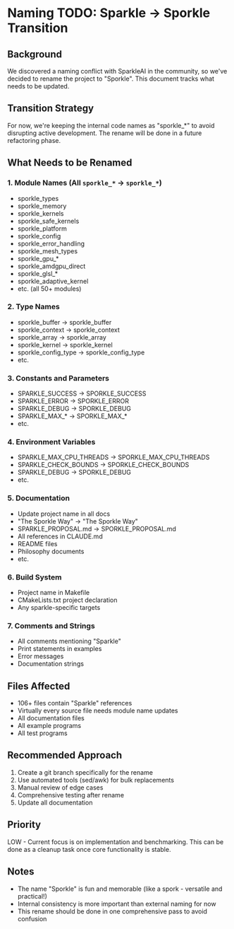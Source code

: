 # Naming TODO: Sparkle → Sporkle Transition

## Background
We discovered a naming conflict with SparkleAI in the community, so we've decided to rename the project to "Sporkle". This document tracks what needs to be updated.

## Transition Strategy
For now, we're keeping the internal code names as "sporkle_*" to avoid disrupting active development. The rename will be done in a future refactoring phase.

## What Needs to be Renamed

### 1. Module Names (All `sporkle_*` → `sporkle_*`)
- sporkle_types
- sporkle_memory
- sporkle_kernels
- sporkle_safe_kernels
- sporkle_platform
- sporkle_config
- sporkle_error_handling
- sporkle_mesh_types
- sporkle_gpu_*
- sporkle_amdgpu_direct
- sporkle_glsl_*
- sporkle_adaptive_kernel
- etc. (all 50+ modules)

### 2. Type Names
- sporkle_buffer → sporkle_buffer
- sporkle_context → sporkle_context
- sporkle_array → sporkle_array
- sporkle_kernel → sporkle_kernel
- sporkle_config_type → sporkle_config_type
- etc.

### 3. Constants and Parameters
- SPARKLE_SUCCESS → SPORKLE_SUCCESS
- SPARKLE_ERROR → SPORKLE_ERROR
- SPARKLE_DEBUG → SPORKLE_DEBUG
- SPARKLE_MAX_* → SPORKLE_MAX_*
- etc.

### 4. Environment Variables
- SPARKLE_MAX_CPU_THREADS → SPORKLE_MAX_CPU_THREADS
- SPARKLE_CHECK_BOUNDS → SPORKLE_CHECK_BOUNDS
- SPARKLE_DEBUG → SPORKLE_DEBUG
- etc.

### 5. Documentation
- Update project name in all docs
- "The Sporkle Way" → "The Sporkle Way"
- SPARKLE_PROPOSAL.md → SPORKLE_PROPOSAL.md
- All references in CLAUDE.md
- README files
- Philosophy documents
- etc.

### 6. Build System
- Project name in Makefile
- CMakeLists.txt project declaration
- Any sparkle-specific targets

### 7. Comments and Strings
- All comments mentioning "Sparkle"
- Print statements in examples
- Error messages
- Documentation strings

## Files Affected
- 106+ files contain "Sparkle" references
- Virtually every source file needs module name updates
- All documentation files
- All example programs
- All test programs

## Recommended Approach
1. Create a git branch specifically for the rename
2. Use automated tools (sed/awk) for bulk replacements
3. Manual review of edge cases
4. Comprehensive testing after rename
5. Update all documentation

## Priority
LOW - Current focus is on implementation and benchmarking. This can be done as a cleanup task once core functionality is stable.

## Notes
- The name "Sporkle" is fun and memorable (like a spork - versatile and practical!)
- Internal consistency is more important than external naming for now
- This rename should be done in one comprehensive pass to avoid confusion